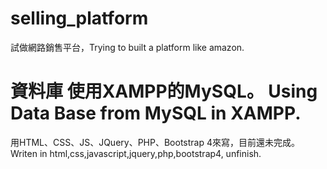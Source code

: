 # selling_platform
試做網路銷售平台，Trying to built a platform like amazon.
# 資料庫 使用XAMPP的MySQL。 Using Data Base from MySQL in XAMPP.
用HTML、CSS、JS、JQuery、PHP、Bootstrap 4來寫，目前還未完成。
Writen in html,css,javascript,jquery,php,bootstrap4, unfinish.
